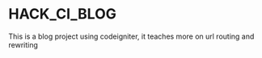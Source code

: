 # HACK_CI_BLOG
This is a blog project using codeigniter, it teaches more on url routing and rewriting
